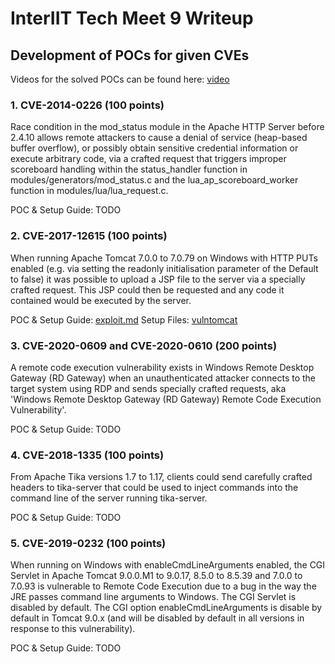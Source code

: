 # InterIIT Tech Meet 9 Writeup

## Development of POCs for given CVEs

Videos for the solved POCs can be found here: [video](https://iitbhuacin-my.sharepoint.com/:f:/g/personal/sagnik_mandal_mst23_iitbhu_ac_in/Ei3ukgBD7pFOnksAKsq8cPYBTp0D7CjItgQPnVN9ytPFpw?e=8SxWNM)

### 1. CVE-2014-0226 (100 points)

Race condition in the mod_status module in the Apache HTTP Server before 2.4.10 allows remote attackers to cause a denial of service (heap-based buffer overflow), or possibly obtain sensitive credential information or execute arbitrary code, via a crafted request that triggers improper scoreboard handling within the status_handler function in modules/generators/mod_status.c and the lua_ap_scoreboard_worker function in modules/lua/lua_request.c.

POC & Setup Guide: TODO

### 2. CVE-2017-12615 (100 points)

When running Apache Tomcat 7.0.0 to 7.0.79 on Windows with HTTP PUTs enabled (e.g. via setting the readonly initialisation parameter of the Default to false) it was possible to upload a JSP file to the server via a specially crafted request. This JSP could then be requested and any code it contained would be executed by the server.

POC & Setup Guide: [exploit.md](CVE-2017-12615/POC/exploit.md)
Setup Files: [vulntomcat](CVE-2017-12615/vulntomcat/)

### 3. CVE-2020-0609 and CVE-2020-0610 (200 points)

A remote code execution vulnerability exists in Windows Remote Desktop Gateway (RD Gateway) when an unauthenticated attacker connects to the target system using RDP and sends specially crafted requests, aka 'Windows Remote Desktop Gateway (RD Gateway) Remote Code Execution Vulnerability'.

POC & Setup Guide: TODO

### 4. CVE-2018-1335 (100 points)

From Apache Tika versions 1.7 to 1.17, clients could send carefully crafted headers to tika-server that could be used to inject commands into the command line of the server running tika-server.

POC & Setup Guide: TODO

### 5. CVE-2019-0232 (100 points)

When running on Windows with enableCmdLineArguments enabled, the CGI Servlet in Apache Tomcat 9.0.0.M1 to 9.0.17, 8.5.0 to 8.5.39 and 7.0.0 to 7.0.93 is vulnerable to Remote Code Execution due to a bug in the way the JRE passes command line arguments to Windows. The CGI Servlet is disabled by default. The CGI option enableCmdLineArguments is disable by default in Tomcat 9.0.x (and will be disabled by default in all versions in response to this vulnerability).

POC & Setup Guide: TODO

